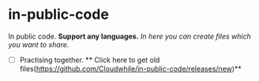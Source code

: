 # in-public-code
In public code. **Support any languages.**
_In here you can create files which you want to share._
- [ ] Practising together.
** Click here to get old files(https://github.com/Cloudwhile/in-public-code/releases/new)**

